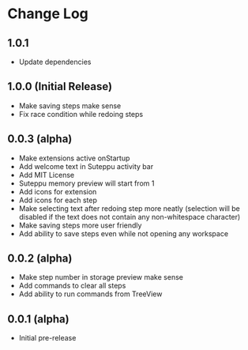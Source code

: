 # Change Log

## 1.0.1
- Update dependencies

## 1.0.0 (Initial Release)
- Make saving steps make sense
- Fix race condition while redoing steps

## 0.0.3 (alpha)

- Make extensions active onStartup
- Add welcome text in Suteppu activity bar
- Add MIT License
- Suteppu memory preview will start from 1
- Add icons for extension
- Add icons for each step
- Make selecting text after redoing step more neatly (selection will be disabled if the text does not contain any non-whitespace character)
- Make saving steps more user friendly
- Add ability to save steps even while not opening any workspace

## 0.0.2 (alpha)

- Make step number in storage preview make sense
- Add commands to clear all steps
- Add ability to run commands from TreeView

## 0.0.1 (alpha)

- Initial pre-release
